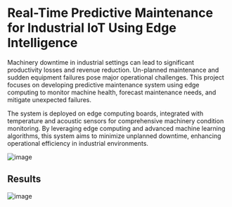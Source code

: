 # Real-Time Predictive Maintenance for Industrial IoT Using Edge Intelligence
Machinery downtime in industrial settings can lead to significant productivity losses and revenue reduction. Un-planned maintenance and sudden equipment failures pose major operational challenges. This project focuses on developing predictive maintenance system using edge computing to monitor machine health, forecast maintenance needs, and mitigate unexpected failures.

The system is deployed on edge computing boards, integrated with temperature and acoustic sensors for comprehensive machinery condition monitoring. By leveraging edge computing and advanced machine learning algorithms, this system aims to minimize unplanned downtime, enhancing operational efficiency in industrial environments.

![image](https://github.com/user-attachments/assets/cabeef9d-1d3f-462f-a60e-9023d7dbd4f4)

## Results

![image](https://github.com/user-attachments/assets/76bbeea8-e69e-4ce2-a463-c82b83717108)
